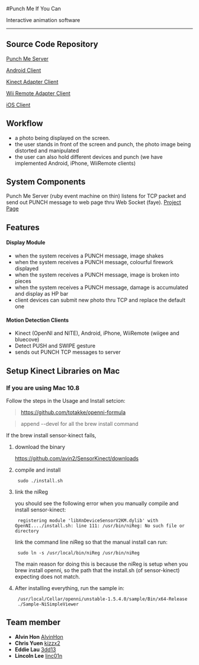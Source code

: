 #Punch Me If You Can

Interactive animation software

---


## Source Code Repository

[Punch Me Server](https://github.com/hkcodecamp/punch_me)

[Android Client](https://github.com/hkcodecamp/punch_me_android)

[Kinect Adapter Client](https://github.com/hkcodecamp/punch_me_kinect_adapter)

[Wii Remote Adapter Client](https://github.com/hkcodecamp/punch_me_wiiremote)

[iOS Client](https://github.com/hkcodecamp/punch_me_ios)


## Workflow
* a photo being displayed on the screen.
* the user stands in front of the screen and punch, the photo image being distorted and manipulated
* the user can also hold different devices and punch (we have implemented Android, iPhone, WiiRemote clients)


## System Components

Punch Me Server (ruby event machine on thin) listens for TCP packet and send out PUNCH message to web page thru Web Socket (faye).
[Project Page](http://hkcodecamp.github.com/punch_me)

## Features

#### Display Module
* when the system receives a PUNCH message, image shakes
* when the system receives a PUNCH message, colourful firework displayed
* when the system receives a PUNCH message, image is broken into pieces
* when the system receives a PUNCH message, damage is accumulated and display as HP bar
* client devices can submit new photo thru TCP and replace the default one

#### Motion Detection Clients
* Kinect (OpenNI and NITE), Android, iPhone, WiiRemote (wiigee and bluecove)
* Detect PUSH and SWIPE gesture
* sends out PUNCH TCP messages to server

## Setup Kinect Libraries on Mac

### If you are using Mac 10.8

Follow the steps in the Usage and Install setcion:

> https://github.com/totakke/openni-formula

> append --devel for all the brew install command


If the brew install sensor-kinect fails,

1. download the binary

    https://github.com/avin2/SensorKinect/downloads

2. compile and install

        sudo ./install.sh

3. link the niReg

    you should see the following error when you manually compile and install sensor-kinect:

        registering module 'libXnDeviceSensorV2KM.dylib' with OpenNI..../install.sh: line 111: /usr/bin/niReg: No such file or directory

    link the command line niReg so that the manual install can run:

        sudo ln -s /usr/local/bin/niReg /usr/bin/niReg

    The main reason for doing this is because the niReg is setup when you brew install openni, so the path that the install.sh (of sensor-kinect) expecting does not match.

4. After installing everything, run the sample in:

        /usr/local/Cellar/openni/unstable-1.5.4.0/sample/Bin/x64-Release
        ./Sample-NiSimpleViewer


## Team member
* **Alvin Hon** [AlvinHon](https://github.com/AlvinHon/)
* **Chris Yuen** [kizzx2](https://github.com/kizzx2/)
* **Eddie Lau** [3dd13](https://github.com/3dd13/)
* **Lincoln Lee** [linc01n](https://github.com/linc01n/)

